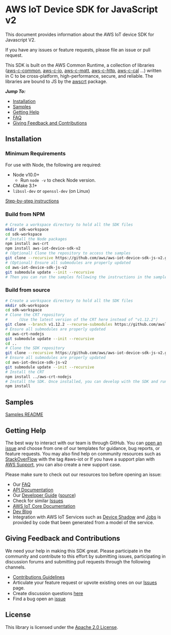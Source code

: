 # AWS IoT Device SDK for JavaScript v2
This document provides information about the AWS IoT device SDK for Javascript V2.

If you have any issues or feature requests, please file an issue or pull request.

This SDK is built on the AWS Common Runtime, a collection of libraries
([aws-c-common](https://github.com/awslabs/aws-c-common),
[aws-c-io](https://github.com/awslabs/aws-c-io),
[aws-c-mqtt](https://github.com/awslabs/aws-c-mqtt),
[aws-c-http](https://github.com/awslabs/aws-c-http),
[aws-c-cal](https://github.com/awslabs/aws-c-cal) ...) written in C to be
cross-platform, high-performance, secure, and reliable. The libraries are bound
to JS by the [awscrt](https://github.com/awslabs/aws-crt-nodejs) package.

*__Jump To:__*
* [Installation](#Installation)
* [Samples](samples)
* [Getting Help](#Getting-Help)
* [FAQ](./documents/FAQ.md)
* [Giving Feedback and Contributions](#Giving-Feedback-and-Contributions)


## Installation

### Minimum Requirements

For use with Node, the following are required:
* Node v10.0+
  * Run `node -v` to check Node version.
* CMake 3.1+
* `libssl-dev` or `openssl-dev` (on Linux)

[Step-by-step instructions](./documents/PREREQUISITES.md)

### Build from NPM

``` sh
# Create a workspace directory to hold all the SDK files
mkdir sdk-workspace
cd sdk-workspace
# Install the Node packages
npm install aws-crt
npm install aws-iot-device-sdk-v2
# (Optional) Clone the repository to access the samples
git clone --recursive https://github.com/aws/aws-iot-device-sdk-js-v2.git
# (Optional) Ensure all submodules are properly updated
cd aws-iot-device-sdk-js-v2
git submodule update --init --recursive
# Then you can run the samples following the instructions in the samples README
```

### Build from source

``` sh
# Create a workspace directory to hold all the SDK files
mkdir sdk-workspace
cd sdk-workspace
# Clone the CRT repository
#     (Use the latest version of the CRT here instead of "v1.12.2")
git clone --branch v1.12.2 --recurse-submodules https://github.com/awslabs/aws-crt-nodejs.git
# Ensure all submodules are properly updated
cd aws-crt-nodejs
git submodule update --init --recursive
cd ..
# Clone the SDK repository
git clone --recursive https://github.com/aws/aws-iot-device-sdk-js-v2.git
# Ensure all submodules are properly updated
cd aws-iot-device-sdk-js-v2
git submodule update --init --recursive
# Install the CRT
npm install ../aws-crt-nodejs
# Install the SDK. Once installed, you can develop with the SDK and run the samples
npm install
```

## Samples

[Samples README](samples)

## Getting Help

The best way to interact with our team is through GitHub. You can [open an issue](https://github.com/aws/aws-iot-device-sdk-js-v2/issues) and choose from one of our templates for guidance, bug reports, or feature requests. You may also find help on community resources such as [StackOverFlow](https://stackoverflow.com/questions/tagged/aws-iot) with the tag #aws-iot or If you have a support plan with [AWS Support](https://aws.amazon.com/premiumsupport/), you can also create a new support case.

Please make sure to check out our resources too before opening an issue:

* Our [FAQ](./documents/FAQ.md)
* [API Documentation](https://aws.github.io/aws-iot-device-sdk-js-v2/globals.html)
* Our [Developer Guide](https://docs.aws.amazon.com/iot/latest/developerguide/what-is-aws-iot.html) ([source](https://github.com/awsdocs/aws-iot-docs))
* Check for similar [Issues](https://github.com/aws/aws-iot-device-sdk-js-v2/issues)
* [AWS IoT Core Documentation](https://docs.aws.amazon.com/iot/)
* [Dev Blog](https://aws.amazon.com/blogs/?awsf.blog-master-iot=category-internet-of-things%23amazon-freertos%7Ccategory-internet-of-things%23aws-greengrass%7Ccategory-internet-of-things%23aws-iot-analytics%7Ccategory-internet-of-things%23aws-iot-button%7Ccategory-internet-of-things%23aws-iot-device-defender%7Ccategory-internet-of-things%23aws-iot-device-management%7Ccategory-internet-of-things%23aws-iot-platform)
* Integration with AWS IoT Services such as
[Device Shadow](https://docs.aws.amazon.com/iot/latest/developerguide/iot-device-shadows.html)
and [Jobs](https://docs.aws.amazon.com/iot/latest/developerguide/iot-jobs.html)
is provided by code that been generated from a model of the service.

## Giving Feedback and Contributions

We need your help in making this SDK great. Please participate in the community and contribute to this effort by submitting issues, participating in discussion forums and submitting pull requests through the following channels.

* [Contributions Guidelines](./documents/CONTRIBUTING.md)
* Articulate your feature request or upvote existing ones on our [Issues](https://github.com/aws/aws-iot-device-sdk-js-v2/issues?q=is%3Aissue+is%3Aopen+label%3Afeature-request) page.
* Create discussion questions [here](https://github.com/aws/aws-iot-device-sdk-js-v2/discussions)
* Find a bug open an [issue](https://github.com/aws/aws-iot-device-sdk-js-v2/issues)

## License

This library is licensed under the [Apache 2.0 License](./documents/LICENSE).
